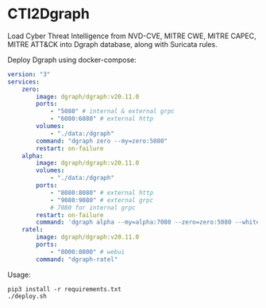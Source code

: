 # CTI2Dgraph
Load Cyber Threat Intelligence from NVD-CVE, MITRE CWE, MITRE CAPEC, MITRE ATT&CK into Dgraph database, along with Suricata rules.

Deploy Dgraph using docker-compose:
```yaml
version: "3"
services:
    zero:
        image: dgraph/dgraph:v20.11.0
        ports:
            - "5080" # internal & external grpc
            - "6080:6080" # external http
        volumes:
            - "./data:/dgraph"
        command: "dgraph zero --my=zero:5080"
        restart: on-failure
    alpha:
        image: dgraph/dgraph:v20.11.0
        volumes:
            - "./data:/dgraph"
        ports:
            - "8080:8080" # external http
            - "9080:9080" # external grpc
            # 7080 for internal grpc
        restart: on-failure
        command: 'dgraph alpha --my=alpha:7080 --zero=zero:5080 --whitelist="172.24.0.1"' # whitelisted ip address is the host ip of docker-compose
    ratel:
        image: dgraph/dgraph:v20.11.0
        ports:
            - "8000:8000" # webui
        command: "dgraph-ratel"
```


Usage:
```
pip3 install -r requirements.txt
./deploy.sh
```